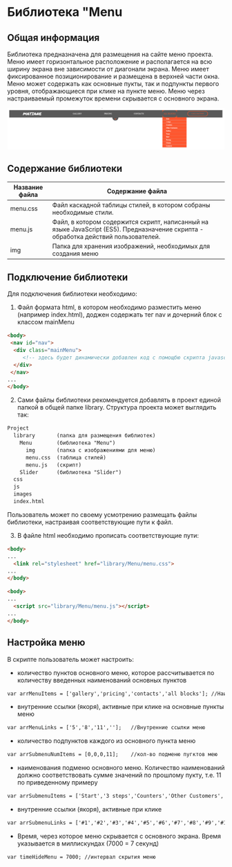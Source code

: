 # Библиотека "Menu
## Общая информация
Библиотека предназначена для размещения на сайте меню проекта.
Меню имеет горизонтальное расположение и располагается на всю ширину экрана вне зависимости от диагонали экрана.
Меню имеет фиксированное позиционирование и размещена в верхней части окна.
Меню может содержать как основные пукты, так и подпункты первого уровня, отображающиеся при клике на пункте меню.
Меню через настраиваемый промежуток времени скрывается с основного экрана.

![](./img/menu.png)

## Содержание библиотеки
Название файла  | Содержание файла
----------------|----------------------
menu.css        | Файл каскадной таблицы стилей, в котором собраны необходимые стили.
menu.js         | Файл, в котором содержится скрипт, написанный на языке JavaScript (ES5). Предназначение скрипта - обработка действий пользователей.
img             | Папка для хранения изображений, необходимых для создания меню

## Подключение библиотеки
Для подключения библиотеки необходимо:
1. Файл формата html, в котором необходимо разместить меню (например index.html), доджен содержать тег nav и дочерний блок с классом mainMenu
```html
<body>
 <nav id="nav">
  <div class="mainMenu">
     <!-- здесь будет динамически добавлен код с помощбю скрипта javascrip -->
  </div>
 </nav>
...
</body>
```
2. Сами файлы библиотеки рекомендуется добавлять в проект единой папкой в общей папке library.
Структура проекта может выглядить так:
```html
Project
  library       (папка для размещения библиотек)
    Menu        (библиотека "Menu")
      img       (папка с изображениями для меню)
      menu.css  (таблица стилей)
      menu.js   (скрипт)
    Slider      (библиотека "Slider")
  css
  js
  images
  index.html
```
Пользователь может по своему усмотрению размещать файлы библиотеки, настраивая соответствующие пути к файл.

3. В файле html необходимо прописать соответствующие пути:
```html
<body>
...
  <link rel="stylesheet" href="library/Menu/menu.css">
...
</body>
```

```html
<body>
...
  <script src="library/Menu/menu.js"></script>
...
</body>
```

## Настройка меню
В скрипте пользователь может настроить:
* количество пунктов основного меню, которое рассчитывается по количеству введенных наименований основных пунктов
```html
var arrMenuItems = ['gallery','pricing','contacts','all blocks']; //Наименования пунктов меню
```
* внутренние ссылки (якоря), активные при клике на основные пункты меню
```html
var arrMenuLinks = ['5','8','11',''];	//Внутренние ссылки меню
```
* количество подпунктов каждого из основного пункта меню
```html 
var arrSubmenuNumItems = [0,0,0,11];	//кол-во подменю пугктов мею
```
* наименования подменю основного меню. Количество наименований должно соответствовать сумме значений по прошлому пукту, т.е. 11 по приведенному примеру
```html 
var arrSubmenuItems = ['Start','3 steps','Counters','Other Customers','Gallery','Team','Shef','Pricing','Clients','Foods','Contacts']; //Наименования пунктоа подменю
```
* внутренние ссылки (якоря), активные при клике
```html
var arrSubmenuLinks = ['#1','#2','#3','#4','#5','#6','#7','#8','#9','#10','#11']; //Ссылки пунктов подменю
```
* Время, через которое меню скрывается с основного экрана. Время указывается в миллискундах (7000 = 7 секунд)
```html
var timeHideMenu = 7000; //интервал скрытия меню
```
